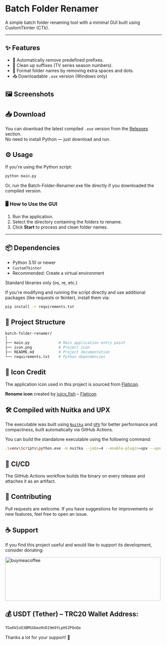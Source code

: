 # Batch Folder Renamer

A simple batch folder renaming tool with a minimal GUI built using CustomTkinter (CTk).  

---

## ✨ Features
- 🚀 Automatically remove predefined prefixes.
- 🧠 Clean up suffixes (TV series season numbers).
- 🔄 Format folder names by removing extra spaces and dots.
- 📥 Downloadable `.exe` version (Windows only)


## 🖼️ Screenshots



## 📥 Download

You can download the latest compiled `.exe` version from the [Releases](https://github.com/TitanComputer/Batch-Folder-Renamer/releases/latest) section.  
No need to install Python — just download and run.

## ⚙️ Usage

If you're using the Python script:
```bash
python main.py
```
Or, run the Batch-Folder-Renamer.exe file directly if you downloaded the compiled version.

### 🖥️ How to Use the GUI

1. Run the application.
2. Select the directory containing the folders to rename.
3. Click **Start** to process and clean folder names.

---

## 📦 Dependencies

- Python 3.10 or newer
- `CustomTkinter`
- Recommended: Create a virtual environment

Standard libraries only (os, re, etc.)

If you're modifying and running the script directly and use additional packages (like requests or tkinter), install them via:
```bash
pip install -r requirements.txt
```

## 📁 Project Structure

```bash
batch-folder-renamer/
│
├── main.py             # Main application entry point
├── icon.png            # Project icon
├── README.md           # Project documentation
└── requirements.txt    # Python dependencies
```
## 🎨 Icon Credit
The application icon used in this project is sourced from [Flaticon](https://www.flaticon.com/free-icons/rename).

**Rename icon** created by [juicy_fish](https://www.flaticon.com/authors/juicy-fish) – [Flaticon](https://www.flaticon.com/)

## 🛠 Compiled with Nuitka and UPX
The executable was built using [`Nuitka`](https://nuitka.net/) and [`UPX`](https://github.com/upx/upx) for better performance and compactness, built automatically via GitHub Actions.

You can build the standalone executable using the following command:

```bash
.\venv\Scripts\python.exe -m nuitka --jobs=4 --enable-plugin=upx --upx-binary="YOUR PATH\upx.exe" --enable-plugin=multiprocessing --lto=yes --enable-plugin=tk-inter --windows-console-mode=disable --follow-imports --windows-icon-from-ico="icon.png" --include-data-files=icon.png=icon.png --python-flag=no_site,no_asserts,no_docstrings --onefile --standalone --msvc=latest --output-filename=Batch-Folder-Renamer main.py
```

## 🚀 CI/CD

The GitHub Actions workflow builds the binary on every release and attaches it as an artifact.

## 🤝 Contributing
Pull requests are welcome.
If you have suggestions for improvements or new features, feel free to open an issue.

## ☕ Support
If you find this project useful and would like to support its development, consider donating:

<a href="http://www.coffeete.ir/Titan"><img width="500" height="140" alt="buymeacoffee" src="https://github.com/user-attachments/assets/8ddccb3e-2afc-4fd9-a782-89464ec7dead" /></a>

## 💰 USDT (Tether) – TRC20 Wallet Address:

```bash
TGoKk5zD3BMSGbmzHnD19m9YLpH5ZP8nQe
```
Thanks a lot for your support! 🙏
